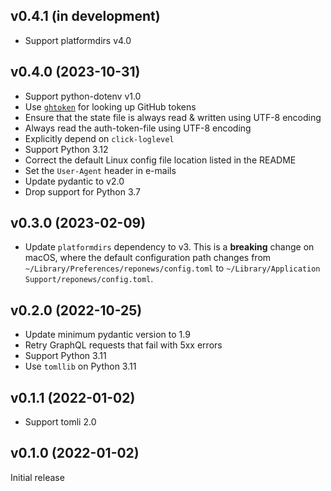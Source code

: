 v0.4.1 (in development)
-----------------------
- Support platformdirs v4.0

v0.4.0 (2023-10-31)
-------------------
- Support python-dotenv v1.0
- Use [`ghtoken`](https://github.com/jwodder/ghtoken) for looking up GitHub
  tokens
- Ensure that the state file is always read & written using UTF-8 encoding
- Always read the auth-token-file using UTF-8 encoding
- Explicitly depend on `click-loglevel`
- Support Python 3.12
- Correct the default Linux config file location listed in the README
- Set the `User-Agent` header in e-mails
- Update pydantic to v2.0
- Drop support for Python 3.7

v0.3.0 (2023-02-09)
-------------------
- Update `platformdirs` dependency to v3.  This is a **breaking** change on
  macOS, where the default configuration path changes from
  `~/Library/Preferences/reponews/config.toml` to `~/Library/Application
  Support/reponews/config.toml`.

v0.2.0 (2022-10-25)
-------------------
- Update minimum pydantic version to 1.9
- Retry GraphQL requests that fail with 5xx errors
- Support Python 3.11
- Use `tomllib` on Python 3.11

v0.1.1 (2022-01-02)
-------------------
- Support tomli 2.0

v0.1.0 (2022-01-02)
-------------------
Initial release
